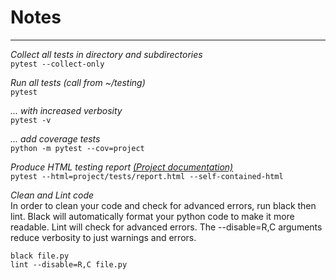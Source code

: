 # Notes
---


*Collect all tests in directory and subdirectories*</br>
`pytest --collect-only`


*Run all tests (call from ~/testing)*</br>
`pytest`


*... with increased verbosity*</br>
`pytest -v`


*... add coverage tests*</br>
`python -m pytest --cov=project`


*Produce HTML testing report [(Project documentation)](https://pypi.org/project/pytest-html/)*</br>
`pytest --html=project/tests/report.html --self-contained-html`


*Clean and Lint code*</br>
In order to clean your code and check for advanced errors, run black then lint. Black will automatically format your python code to make it more readable. Lint will check for advanced errors. The --disable=R,C arguments reduce verbosity to just warnings and errors.

```
black file.py
lint --disable=R,C file.py
```

